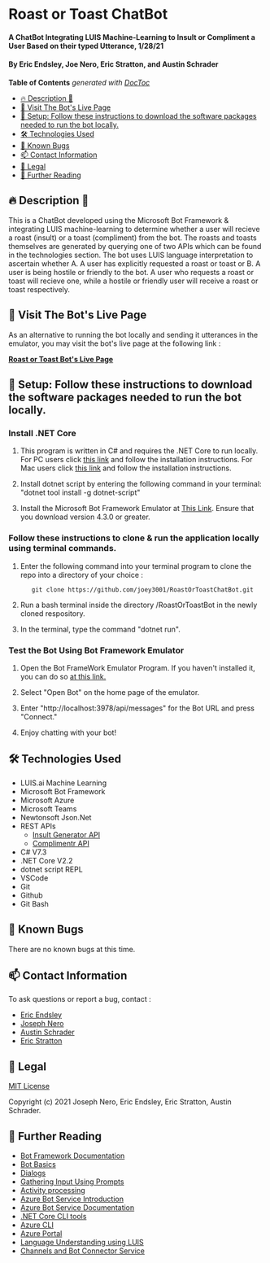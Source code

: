 <!-- START doctoc generated TOC please keep comment here to allow auto update -->
<!-- DON'T EDIT THIS SECTION, INSTEAD RE-RUN doctoc TO UPDATE -->
<!-- END doctoc generated TOC please keep comment here to allow auto update -->

# Roast or Toast ChatBot

#### A ChatBot Integrating LUIS Machine-Learning to Insult or Compliment a User Based on their typed Utterance, 1/28/21

#### By Eric Endsley, Joe Nero, Eric Stratton, and Austin Schrader

**Table of Contents**  *generated with [DocToc](https://github.com/thlorenz/doctoc)*

* [🔥 Description 🥂](#-description-)
* [👀 Visit The Bot's Live Page](#-visit-the-bots-live-page)
* [🔧 Setup: Follow these instructions to download the software packages needed to run the bot locally.](#-setup-follow-these-instructions-to-download-the-software-packages-needed-to-run-the-bot-locally)
* [🛠️ Technologies Used](#%EF%B8%8F-technologies-used)
* [🐛 Known Bugs](#-known-bugs)
* [📫 Contact Information](#-contact-information)
* [📘 Legal](#-legal)
* [📖 Further Reading](#-further-reading)

## 🔥 Description 🥂

This is a ChatBot developed using the Microsoft Bot Framework & integrating LUIS machine-learning to determine whether a user will recieve a roast (insult) or a toast (compliment) from the bot. The roasts and toasts themselves are generated by querying one of two APIs which can be found in the technologies section. The bot uses LUIS language interpretation to ascertain whether A. A user has explicitly requested a roast or toast or B. A user is being hostile or friendly to the bot. A user who requests a roast or toast will recieve one, while a hostile or friendly user will receive a roast or toast respectively. 

## 👀 Visit The Bot's Live Page

As an alternative to running the bot locally and sending it utterances in the emulator, you may visit the bot's live page at the following link : 

**[Roast or Toast Bot's Live Page](https://www.roastortoastchatbot.com/)**

## 🔧 Setup: Follow these instructions to download the software packages needed to run the bot locally. 

### Install .NET Core

1. This program is written in C# and requires the .NET Core to run locally. For PC users click [this link](https://dotnet.microsoft.com/download/dotnet-core/thank-you/sdk-2.2.203-windows-x64-installer) and follow the installation instructions. 
For Mac users click [this link](https://dotnet.microsoft.com/download/dotnet-core/thank-you/sdk-2.2.106-macos-x64-installer) and follow the installation instructions.

2. Install dotnet script by entering the following command in your terminal: "dotnet tool install -g dotnet-script"

3. Install the Microsoft Bot Framework Emulator at [This Link](https://github.com/Microsoft/BotFramework-Emulator/releases). Ensure that you download version 4.3.0 or greater. 

### Follow these instructions to clone & run the application locally using terminal commands. 

1. Enter the following command into your terminal program to clone the repo into a directory of your choice : 

          git clone https://github.com/joey3001/RoastOrToastChatBot.git

2. Run a bash terminal inside the directory /RoastOrToastBot in the newly cloned respository. 

3. In the terminal, type the command "dotnet run".

### Test the Bot Using Bot Framework Emulator

1. Open the Bot FrameWork Emulator Program. If you haven't installed it, you can do so [at this link.](https://github.com/Microsoft/BotFramework-Emulator/releases)

2. Select "Open Bot" on the home page of the emulator. 

3. Enter "http://localhost:3978/api/messages" for the Bot URL and press "Connect." 

4. Enjoy chatting with your bot! 

## 🛠️ Technologies Used

  * LUIS.ai Machine Learning
  * Microsoft Bot Framework 
  * Microsoft Azure
  * Microsoft Teams
  * Newtonsoft Json.Net
  * REST APIs 
    * [Insult Generator API](https://insultgenerator.docs.apiary.io/#)
    * [Complimentr API](https://complimentr.com/)
  * C# V7.3
  * .NET Core V2.2
  * dotnet script REPL
  * VSCode 
  * Git
  * Github 
  * Git Bash

## 🐛 Known Bugs

There are no known bugs at this time. 

## 📫 Contact Information

To ask questions or report a bug, contact : 

  * [Eric Endsley](mailto:eric.endsley4@gmail.com)
  * [Joseph Nero](mailto:josephnero111@gmail.com)
  * [Austin Schrader](mailto:austin.jschrader@gmail.com)
  * [Eric Stratton](mailto:strattonericj@gmail.com)

## 📘 Legal

[MIT License](https://choosealicense.com/licenses/mit/)

Copyright (c) 2021 Joseph Nero, Eric Endsley, Eric Stratton, Austin Schrader. 

## 📖 Further Reading 

  * [Bot Framework Documentation](https://docs.botframework.com)
  * [Bot Basics](https://docs.microsoft.com/azure/bot-service/bot-builder-basics?view=azure-bot-service-4.0)
  * [Dialogs](https://docs.microsoft.com/en-us/azure/bot-service/bot-builder-concept-dialog?view=azure-bot-service-4.0)
  * [Gathering Input Using Prompts](https://docs.microsoft.com/en-us/azure/bot-service/bot-builder-prompts?view=azure-bot-service-4.0&tabs=csharp)
  * [Activity processing](https://docs.microsoft.com/en-us/azure/bot-service/bot-builder-concept-activity-processing?view=azure-bot-service-4.0)
  * [Azure Bot Service Introduction](https://docs.microsoft.com/azure/bot-service/bot-service-overview-introduction?view=azure-bot-service-4.0)
  * [Azure Bot Service Documentation](https://docs.microsoft.com/azure/bot-service/?view=azure-bot-service-4.0)
  * [.NET Core CLI tools](https://docs.microsoft.com/en-us/dotnet/core/tools/?tabs=netcore2x)
  * [Azure CLI](https://docs.microsoft.com/cli/azure/?view=azure-cli-latest)
  * [Azure Portal](https://portal.azure.com)
  * [Language Understanding using LUIS](https://docs.microsoft.com/en-us/azure/cognitive-services/luis/)
  * [Channels and Bot Connector Service](https://docs.microsoft.com/en-us/azure/bot-service/bot-concepts?view=azure-bot-service-4.0)
